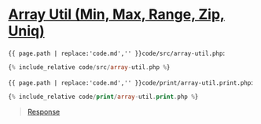 # [Array Util (Min, Max, Range, Zip, Uniq)](code.zip)

`{{ page.path | replace:'code.md','' }}code/src/array-util.php`:

```php
{% include_relative code/src/array-util.php %}
```

`{{ page.path | replace:'code.md','' }}code/print/array-util.print.php`:

```php
{% include_relative code/print/array-util.print.php %}
```

> [Response](response/print/array-util.php)
